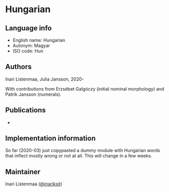 # Hungarian

## Language info

* English name: Hungarian
* Autonym: Magyar
* ISO code: Hun

## Authors

Inari Listenmaa, Julia Jansson, 2020-

With contributions from Erzsébet Galgóczy (initial nominal morphology) and Patrik Jansson (numerals).

## Publications

-

## Implementation information

So far (2020-03) just copypasted a dummy module with Hungarian words that inflect mostly wrong or not at all. This will change in a few weeks.


## Maintainer

Inari Listenmaa ([@inariksit](https://github.com/inariksit))
